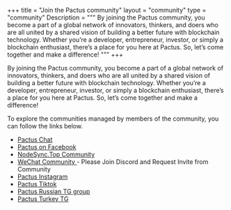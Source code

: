 +++
title = "Join the Pactus community"
layout = "community"
type = "community"
Description = """
By joining the Pactus community, you become a part of a global network of innovators, thinkers,
and doers who are all united by a shared vision of building a better future with blockchain technology.
Whether you’re a developer, entrepreneur, investor, or simply a blockchain enthusiast,
there’s a place for you here at Pactus. So, let’s come together and make a difference!
"""
+++

By joining the Pactus community, you become a part of a global network of innovators, thinkers, and doers
who are all united by a shared vision of building a better future with blockchain technology.
Whether you’re a developer, entrepreneur, investor, or simply a blockchain enthusiast,
there’s a place for you here at Pactus.
So, let’s come together and make a difference!

To explore the communities managed by members of the community, you can follow the links below.

<ul class="list-none">
  <li class="group">
    <a target="_blank" href="https://t.me/pactuschat" class="hover:text-[#7064e9]">
      <i class="fa-brands fa-telegram mr-3 text-2xl"></i>Pactus Chat
    </a>
  </li>
   <li class="group">
    <a target="_blank" href="https://www.facebook.com/PactusChain" class="hover:text-[#7064e9]">
      <i class="fa-brands fa-facebook mr-3 text-2xl"></i>Pactus on Facebook
    </a>
  </li>
  <li class="group">
    <a target="_blank" href="https://t.me/nodesync_top" class="hover:text-[#7064e9]">
      <i class="fa-brands fa-telegram mr-3 text-2xl"></i>NodeSync.Top Community
    </a>
  </li>
  <li class="group">
    <a target="_blank" href="https://discord.gg/H5vZkNnXCu" class="hover:text-[#7064e9]">
      <i class="fa-brands fa-weixin mr-3 text-2xl"></i>WeChat Community
    </a> - Please Join Discord and Request Invite from Community
  </li>
  <li class="group">
    <a target="_blank" href="https://www.instagram.com/pactus.blockchain/" class="hover:text-[#7064e9]">
      <i class="fa-brands fa-instagram mr-3 text-2xl"></i>Pactus Instagram
      </a>
  </li>
    <li class="group">
    <a target="_blank" href="https://www.tiktok.com/@pactusblockchain" class="hover:text-[#7064e9]">
      <i class="fa-brands fa-tiktok mr-3 text-2xl"></i>Pactus Tiktok
      </a>
  </li>
    <li class="group">
    <a target="_blank" href="https://t.me/pactusrus" class="hover:text-[#7064e9]">
      <i class="fa-brands fa-telegram mr-3 text-2xl"></i>Pactus Russian TG group
    </a>
  </li>
    <li class="group">
    <a target="_blank" href="https://t.me/pactustr" class="hover:text-[#7064e9]">
      <i class="fa-brands fa-telegram mr-3 text-2xl"></i>Pactus Turkey TG
    </a>
  </li>
</ul>
